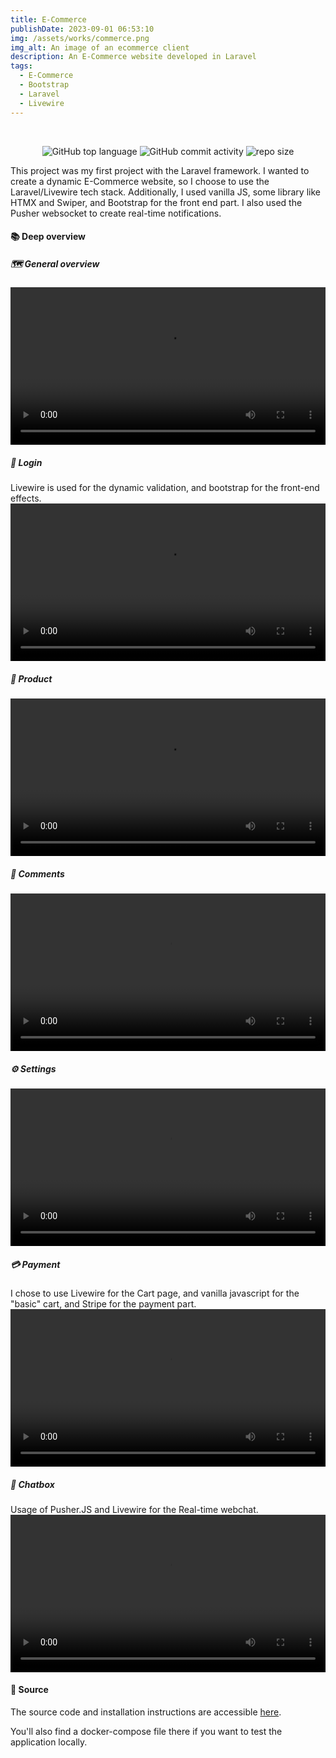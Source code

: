 ```yaml
---
title: E-Commerce
publishDate: 2023-09-01 06:53:10
img: /assets/works/commerce.png
img_alt: An image of an ecommerce client
description: An E-Commerce website developed in Laravel  
tags:
  - E-Commerce
  - Bootstrap
  - Laravel
  - Livewire
---
```


<div align="center">
  <br/>    
  
  ![GitHub top language](https://img.shields.io/github/languages/top/NullBrunk/E-Commerce?style=for-the-badge)
  ![GitHub commit activity](https://img.shields.io/github/commit-activity/m/NullBrunk/E-Commerce?style=for-the-badge)
  ![repo size](https://img.shields.io/github/repo-size/NullBrunk/E-Commerce?style=for-the-badge)

</div>

This project was my first project with the Laravel framework. I wanted to create a dynamic E-Commerce website, so I choose to use the Laravel/Livewire tech stack. Additionally, I used vanilla JS, some library like HTMX and Swiper, and Bootstrap for the front end part. 
I also used the Pusher websocket to create real-time notifications.


#### 📚 Deep overview

##### 🗺️ General overview

<video controls style="width: 100%;">
  <source src="https://github.com/NullBrunk/E-Commerce/assets/125673909/bb256fa4-6ef4-47b1-a745-e0b5a1dc62ae" type="video/mp4" />
</video>

##### 🔐 Login

Livewire is used for the dynamic validation, and bootstrap for the front-end effects.
<video controls style="width: 100%;">
  <source src="https://github.com/NullBrunk/E-Commerce/assets/125673909/a15e4a32-3035-49fa-99bc-f834218a315c" type="video/mp4" />
</video>

##### 🛒 Product
<video controls style="width: 100%;">
  <source src="https://github.com/NullBrunk/E-Commerce/assets/125673909/7ed51d3a-2cf4-4c0e-b333-465cd6b7f975" type="video/mp4" />
</video>

##### 📝 Comments
<video controls style="width: 100%;">
  <source src="https://github.com/NullBrunk/E-Commerce/assets/125673909/0465e9bc-2540-4ce4-a304-d05e39500112" type="video/mp4" />
</video>

##### ⚙️ Settings
<video controls style="width: 100%;">
  <source src="https://github.com/NullBrunk/E-Commerce/assets/125673909/4c6b2c51-15af-4138-8fd4-639f08370a90" type="video/mp4" />
</video>

##### 💳 Payment
I chose to use Livewire for the Cart page, and vanilla javascript for the "basic" cart, and Stripe for the payment part.
<video controls style="width: 100%;">
  <source src="https://github.com/NullBrunk/E-Commerce/assets/125673909/75af32a3-3840-4cac-a018-9f6a3c27a972" type="video/mp4" />
</video>

##### 💬 Chatbox
Usage of Pusher.JS and Livewire for the Real-time webchat.
<video controls style="width: 100%;">
  <source src="https://github.com/NullBrunk/E-Commerce/assets/125673909/574b7ca6-082b-4857-97e0-82db359b1f99" type="video/mp4" />
</video>



#### 📂 Source
The source code and installation instructions are accessible <a href="https://github.com/NullBrunk/E-Commerce" target="_blank">here</a>.

You'll also find a docker-compose file there if you want to test the application locally.


